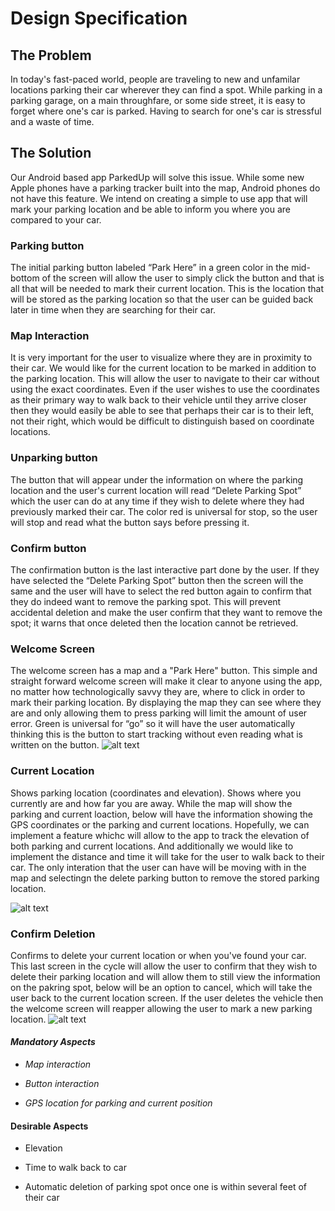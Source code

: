 # Design Specification

## The Problem
In today's fast-paced world, people are traveling to new and unfamilar locations parking their car wherever they can find a spot. While parking in a parking garage, on a main throughfare, or some side street, it is easy to forget where one's car is parked. Having to search for one's car is stressful and a waste of time.  

## The Solution
Our Android based app ParkedUp will solve this issue. While some new Apple phones have a parking tracker built into the map, Android phones do not have this feature. We intend on creating a simple to use app that will mark your parking location and be able to inform you where you are compared to your car.

### Parking button
The initial parking button labeled “Park Here” in a green color in the mid-bottom of the screen will allow the user to simply click the button and that is all that will be needed to mark their current location. This is the location that will be stored as the parking location so that the user can be guided back later in time when they are searching for their car.
### Map Interaction
It is very important for the user to visualize where they are in proximity to their car. We would like for the current location to be marked in addition to the parking location. This will allow the user to navigate to their car without using the exact coordinates. Even if the user wishes to use the coordinates as their primary way to walk back to their vehicle until they arrive closer then they would easily be able to see that perhaps their car is to their left, not their right, which would be difficult to distinguish based on coordinate locations.
### Unparking button
The button that will appear under the information on where the parking location and the user's current location will read “Delete Parking Spot” which the user can do at any time if they wish to delete where they had previously marked their car. The color red is universal for stop, so the user will stop and read what the button says before pressing it.
### Confirm button
The confirmation button is the last interactive part done by the user. If they have selected the “Delete Parking Spot” button then the screen will the same and the user will have to select the red button again to confirm that they do indeed want to remove the parking spot. This will prevent accidental deletion and make the user confirm that they want to remove the spot; it warns that once deleted then the location cannot be retrieved. 

### Welcome Screen
The welcome screen has a map and a "Park Here" button.  This simple and straight forward welcome screen will make it clear to anyone using the app, no matter how technologically savvy they are, where to click in order to mark their parking location. By displaying the map they can see where they are and only allowing them to press parking will limit the amount of user error. Green is universal for “go” so it will have the user automatically thinking this is the button to start tracking without even reading what is written on the button.
![alt text](https://github.com/COSC481W-2019Winter/classproject-sudo-give_us_an_a/blob/master/imgs/welcome_screen.png "Welcome Screen")

### Current Location
Shows parking location (coordinates and elevation). Shows where you currently are and how far you are away.  While the map will show the parking and current loaction, below will have the information showing the GPS coordinates or the parking and current locations. Hopefully, we can implement a feature whichc will allow to the app to track the elevation of both parking and current locations. And additionally we would like to implement the distance and time it will take for the user to walk back to their car. The only interation that the user can have will be moving with in the map and selectingn the delete parking button to remove the stored parking location.

![alt text](https://github.com/COSC481W-2019Winter/classproject-sudo-give_us_an_a/blob/master/imgs/current_location.png "Current Location")

### Confirm Deletion
Confirms to delete your current location or when you've found your car.  This last screen in the cycle will allow the user to  confirm that they wish to delete their parking location and will allow them to still view the information on the pakring spot, below will be an option to cancel, which will take the user back to the current location screen. If the user deletes the vehicle then the welcome screen will reapper allowing the user to mark a new parking location.
![alt text](https://github.com/COSC481W-2019Winter/classproject-sudo-give_us_an_a/blob/master/imgs/delete_confirmation.png "Delete Confirmation")

#### _Mandatory Aspects_
* _Map interaction_

* _Button interaction_

* _GPS location for parking and current position_


#### Desirable Aspects
 * Elevation

 * Time to walk back to car
 
 * Automatic deletion of parking spot once one is within several feet of their car 
